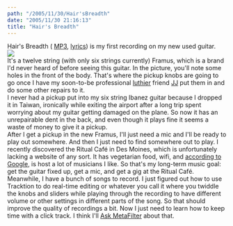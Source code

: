 ```yaml
---
path: "/2005/11/30/Hair'sBreadth" 
date: "2005/11/30 21:16:13" 
title: "Hair's Breadth" 
---
```

Hair's Breadth ( <a href="http://music.randomchaos.com/mp3s/scott_reynen/hairs_breadth.mp3">MP3</a>, <a href="http://music.randomchaos.com/lyrics/scott_reynen/hairs_breadth">lyrics</a>) is my first recording on my new used guitar.<br><img src="http://typewriting.org/image/article/content/framus_guitar.png" /><br>It's a twelve string (with only six strings currently) Framus, which is a brand I'd never heard of before seeing this guitar. In the picture, you'll note some holes in the front of the body. That's where the pickup knobs are going to go once I have my soon-to-be professional <a href="http://en.wikipedia.org/wiki/Luthier">luthier</a> friend <a href="http://www.myspace.com/jjhamon">JJ</a> put them in and do some other repairs to it.<br>I never had a pickup put into my six string Ibanez guitar because I dropped it in Taiwan, ironically while exiting the airport after a long trip spent worrying about my guitar getting damaged on the plane. So now it has an unrepairable dent in the back, and even though it plays fine it seems a waste of money to give it a pickup.<br>After I get a pickup in the new Framus, I'll just need a mic and I'll be ready to play out somewhere. And then I just need to find somewhere out to play. I recently discovered the Ritual Caf&#233; in Des Moines, which is unfortunately lacking a website of any sort. It has vegetarian food, wifi, and <a href="http://www.google.com/search?q=%22ritual+caf%C3%A9%22">according to Google</a>, is host a lot of musicians I like. So that's my long-term music goal: get the guitar fixed up, get a mic, and get a gig at the Ritual Caf&#233;.<br>Meanwhile, I have a bunch of songs to record. I just figured out how to use Tracktion to do real-time editing or whatever you call it where you twiddle the knobs and sliders while playing through the recording to have different volume or other settings in different parts of the song. So that should improve the quality of recordings a bit. Now I just need to learn how to keep time with a click track. I think I'll <a href="http://ask.metafilter.com/mefi/28196">Ask MetaFilter</a> about that.